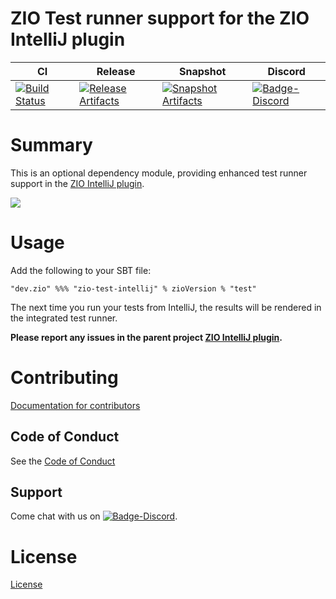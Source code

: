 # ZIO Test runner support for the ZIO IntelliJ plugin

| CI | Release | Snapshot | Discord |
| --- | --- | --- | --- |
| [![Build Status][Badge-Circle]][Link-Circle] | [![Release Artifacts][Badge-SonatypeReleases]][Link-SonatypeReleases] | [![Snapshot Artifacts][Badge-SonatypeSnapshots]][Link-SonatypeSnapshots] | [![Badge-Discord]][Link-Discord] |

# Summary
This is an optional dependency module, providing enhanced test runner support in the [ZIO IntelliJ plugin](https://github.com/zio/zio-intellij).

![](https://user-images.githubusercontent.com/601206/74926840-37f77c80-53df-11ea-9991-ebd4b870d857.png)

# Usage

Add the following to your SBT file:

```
"dev.zio" %%% "zio-test-intellij" % zioVersion % "test"
```

The next time you run your tests from IntelliJ, the results will be rendered in the integrated test runner.

**Please report any issues in the parent project [ZIO IntelliJ plugin](https://github.com/zio/zio-intellij/issues).**

# Contributing
[Documentation for contributors](https://zio.dev/docs/about/about_contributing)

## Code of Conduct

See the [Code of Conduct](https://zio.dev/docs/about/about_coc)

## Support

Come chat with us on [![Badge-Discord]][Link-Discord].

# License
[License](LICENSE)

[Badge-SonatypeReleases]: https://img.shields.io/nexus/r/https/oss.sonatype.org/dev.zio/ziozio_2.12.svg "Sonatype Releases"
[Badge-SonatypeSnapshots]: https://img.shields.io/nexus/s/https/oss.sonatype.org/dev.zio/ziozio_2.12.svg "Sonatype Snapshots"
[Badge-Discord]: https://img.shields.io/discord/629491597070827530?logo=discord "chat on discord"
[Badge-Circle]: https://circleci.com/gh/zio/zio-test-intellij.svg?style=svg "circleci"
[Link-Circle]: https://circleci.com/gh/zio/zio-test-intellij "circleci"
[Link-SonatypeReleases]: https://oss.sonatype.org/content/repositories/releases/dev/zio/zio-test-intellij_2.12/ "Sonatype Releases"
[Link-SonatypeSnapshots]: https://oss.sonatype.org/content/repositories/snapshots/dev/zio/zio-test-intellij_2.12/ "Sonatype Snapshots"
[Link-Discord]: https://discord.gg/8fYmfG "Discord"

